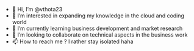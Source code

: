 - 👋 Hi, I’m @vthota23
- 👀 I’m interested in expanding my knowledge in the cloud and coding world
- 🌱 I’m currently learning business development and market research
- 💞️ I’m looking to collaborate on technical aspects in the business work
- 📫 How to reach me ? I rather stay isolated haha

<!---
vthota23/vthota23 is a ✨ special ✨ repository because its `README.md` (this file) appears on your GitHub profile.
You can click the Preview link to take a look at your changes.
--->

